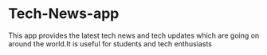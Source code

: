 # Tech-News-app

This app provides the latest tech news and tech updates which are going on around the world.It is useful for students and tech enthusiasts
